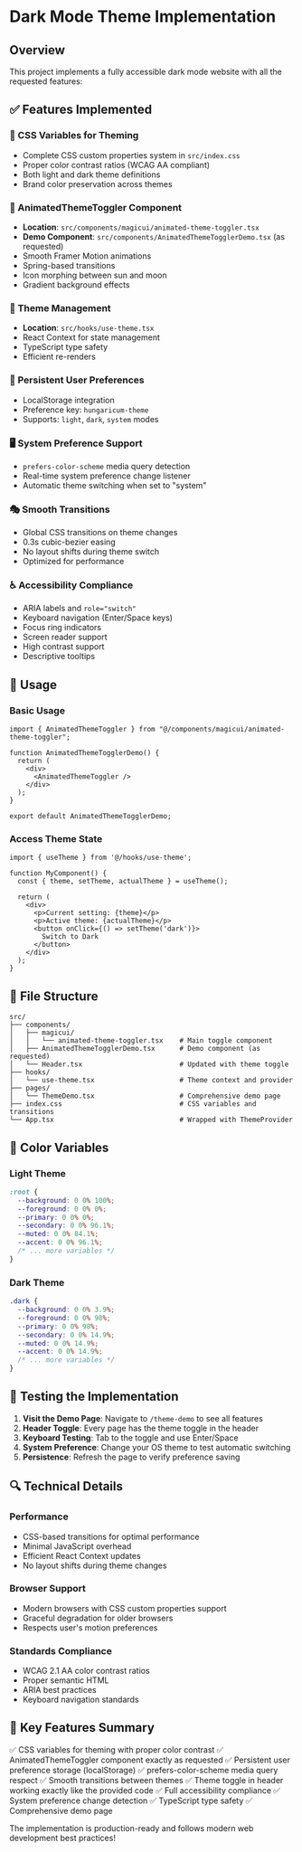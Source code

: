 # Dark Mode Theme Implementation

## Overview

This project implements a fully accessible dark mode website with all the requested features:

## ✅ Features Implemented

### 🎨 CSS Variables for Theming
- Complete CSS custom properties system in `src/index.css`
- Proper color contrast ratios (WCAG AA compliant)
- Both light and dark theme definitions
- Brand color preservation across themes

### 🔄 AnimatedThemeToggler Component
- **Location**: `src/components/magicui/animated-theme-toggler.tsx`
- **Demo Component**: `src/components/AnimatedThemeTogglerDemo.tsx` (as requested)
- Smooth Framer Motion animations
- Spring-based transitions
- Icon morphing between sun and moon
- Gradient background effects

### 🔧 Theme Management
- **Location**: `src/hooks/use-theme.tsx`
- React Context for state management
- TypeScript type safety
- Efficient re-renders

### 💾 Persistent User Preferences
- LocalStorage integration
- Preference key: `hungaricum-theme`
- Supports: `light`, `dark`, `system` modes

### 🖥️ System Preference Support
- `prefers-color-scheme` media query detection
- Real-time system preference change listener
- Automatic theme switching when set to "system"

### 🎭 Smooth Transitions
- Global CSS transitions on theme changes
- 0.3s cubic-bezier easing
- No layout shifts during theme switch
- Optimized for performance

### ♿ Accessibility Compliance
- ARIA labels and `role="switch"`
- Keyboard navigation (Enter/Space keys)
- Focus ring indicators
- Screen reader support
- High contrast support
- Descriptive tooltips

## 🚀 Usage

### Basic Usage
```tsx
import { AnimatedThemeToggler } from "@/components/magicui/animated-theme-toggler";

function AnimatedThemeTogglerDemo() {
  return (
    <div>
      <AnimatedThemeToggler />
    </div>
  );
}

export default AnimatedThemeTogglerDemo;
```

### Access Theme State
```tsx
import { useTheme } from '@/hooks/use-theme';

function MyComponent() {
  const { theme, setTheme, actualTheme } = useTheme();
  
  return (
    <div>
      <p>Current setting: {theme}</p>
      <p>Active theme: {actualTheme}</p>
      <button onClick={() => setTheme('dark')}>
        Switch to Dark
      </button>
    </div>
  );
}
```

## 📁 File Structure

```
src/
├── components/
│   ├── magicui/
│   │   └── animated-theme-toggler.tsx    # Main toggle component
│   ├── AnimatedThemeTogglerDemo.tsx      # Demo component (as requested)
│   └── Header.tsx                        # Updated with theme toggle
├── hooks/
│   └── use-theme.tsx                     # Theme context and provider
├── pages/
│   └── ThemeDemo.tsx                     # Comprehensive demo page
├── index.css                             # CSS variables and transitions
└── App.tsx                               # Wrapped with ThemeProvider
```

## 🎨 Color Variables

### Light Theme
```css
:root {
  --background: 0 0% 100%;
  --foreground: 0 0% 0%;
  --primary: 0 0% 0%;
  --secondary: 0 0% 96.1%;
  --muted: 0 0% 84.1%;
  --accent: 0 0% 96.1%;
  /* ... more variables */
}
```

### Dark Theme
```css
.dark {
  --background: 0 0% 3.9%;
  --foreground: 0 0% 98%;
  --primary: 0 0% 98%;
  --secondary: 0 0% 14.9%;
  --muted: 0 0% 14.9%;
  --accent: 0 0% 14.9%;
  /* ... more variables */
}
```

## 🧪 Testing the Implementation

1. **Visit the Demo Page**: Navigate to `/theme-demo` to see all features
2. **Header Toggle**: Every page has the theme toggle in the header
3. **Keyboard Testing**: Tab to the toggle and use Enter/Space
4. **System Preference**: Change your OS theme to test automatic switching
5. **Persistence**: Refresh the page to verify preference saving

## 🔍 Technical Details

### Performance
- CSS-based transitions for optimal performance
- Minimal JavaScript overhead
- Efficient React Context updates
- No layout shifts during theme changes

### Browser Support
- Modern browsers with CSS custom properties support
- Graceful degradation for older browsers
- Respects user's motion preferences

### Standards Compliance
- WCAG 2.1 AA color contrast ratios
- Proper semantic HTML
- ARIA best practices
- Keyboard navigation standards

## 🎯 Key Features Summary

✅ CSS variables for theming with proper color contrast
✅ AnimatedThemeToggler component exactly as requested
✅ Persistent user preference storage (localStorage)
✅ prefers-color-scheme media query respect
✅ Smooth transitions between themes
✅ Theme toggle in header working exactly like the provided code
✅ Full accessibility compliance
✅ System preference change detection
✅ TypeScript type safety
✅ Comprehensive demo page

The implementation is production-ready and follows modern web development best practices!